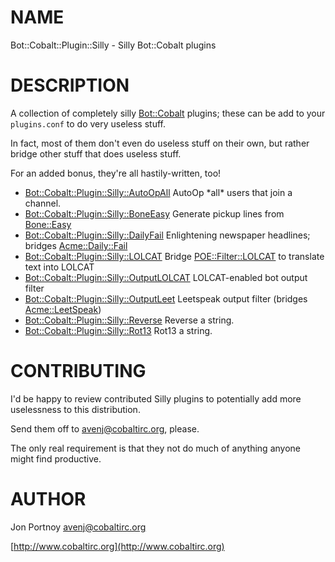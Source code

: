 # NAME

Bot::Cobalt::Plugin::Silly - Silly Bot::Cobalt plugins

# DESCRIPTION

A collection of completely silly [Bot::Cobalt](https://metacpan.org/pod/Bot::Cobalt) plugins; these can be 
add to your `plugins.conf` to do very useless stuff.

In fact, most of them don't even do useless stuff on their own, but 
rather bridge other stuff that does useless stuff.

For an added bonus, they're all hastily-written, too!

- [Bot::Cobalt::Plugin::Silly::AutoOpAll](https://metacpan.org/pod/Bot::Cobalt::Plugin::Silly::AutoOpAll)
AutoOp \*all\* users that join a channel.
- [Bot::Cobalt::Plugin::Silly::BoneEasy](https://metacpan.org/pod/Bot::Cobalt::Plugin::Silly::BoneEasy)
Generate pickup lines from [Bone::Easy](https://metacpan.org/pod/Bone::Easy)
- [Bot::Cobalt::Plugin::Silly::DailyFail](https://metacpan.org/pod/Bot::Cobalt::Plugin::Silly::DailyFail)
Enlightening newspaper headlines; bridges [Acme::Daily::Fail](https://metacpan.org/pod/Acme::Daily::Fail)
- [Bot::Cobalt::Plugin::Silly::LOLCAT](https://metacpan.org/pod/Bot::Cobalt::Plugin::Silly::LOLCAT)
Bridge [POE::Filter::LOLCAT](https://metacpan.org/pod/POE::Filter::LOLCAT) to translate text into LOLCAT
- [Bot::Cobalt::Plugin::Silly::OutputLOLCAT](https://metacpan.org/pod/Bot::Cobalt::Plugin::Silly::OutputLOLCAT) 
LOLCAT-enabled bot output filter
- [Bot::Cobalt::Plugin::Silly::OutputLeet](https://metacpan.org/pod/Bot::Cobalt::Plugin::Silly::OutputLeet)
Leetspeak output filter (bridges [Acme::LeetSpeak](https://metacpan.org/pod/Acme::LeetSpeak))
- [Bot::Cobalt::Plugin::Silly::Reverse](https://metacpan.org/pod/Bot::Cobalt::Plugin::Silly::Reverse)
Reverse a string.
- [Bot::Cobalt::Plugin::Silly::Rot13](https://metacpan.org/pod/Bot::Cobalt::Plugin::Silly::Rot13)
Rot13 a string.

# CONTRIBUTING

I'd be happy to review contributed Silly plugins to potentially add 
more uselessness to this distribution.

Send them off to <avenj@cobaltirc.org>, please.

The only real requirement is that they not do much of anything anyone 
might find productive.

# AUTHOR

Jon Portnoy <avenj@cobaltirc.org>

[http://www.cobaltirc.org](http://www.cobaltirc.org)
